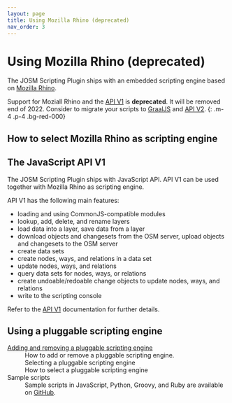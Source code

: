 ```yaml
---
layout: page
title: Using Mozilla Rhino (deprecated)
nav_order: 3
---
```


# Using Mozilla Rhino (deprecated)

The JOSM Scripting Plugin ships with an embedded scripting engine based on [Mozilla Rhino].

Support for Moziall Rhino and the [API V1](v1/v1) is **deprecated**. It will be removed end of 2022.
Consider to migrate your scripts to [GraalJS][graaljs] and [API V2](v2/v2).
{: .m-4 .p-4 .bg-red-000}


## How to select Mozilla Rhino as scripting engine

## The JavaScript API V1

The JOSM Scripting Plugin ships with JavaScript API. API V1 can be used together with Mozilla Rhino as scripting engine.

API V1 has the following main features:

* loading and using CommonJS-compatible modules
* lookup, add, delete, and rename layers
* load data into a layer, save data from a layer
* download objects and changesets from the OSM server, upload objects and changesets to the OSM server
* create data sets
* create nodes, ways, and relations in a data set
* update nodes, ways, and relations
* query data sets for nodes, ways, or relations
* create undoable/redoable change objects to update nodes, ways, and relations
* write to the scripting console

Refer to the [API V1](v1/v1) documentation for further details.


## Using a pluggable scripting engine

<dl>
 <dt><a href="pluggable.html">Adding and removing a pluggable scripting engine</a></dt>
 <dd>How to add or remove a pluggable scripting engine.</dd>

 <dd>Selecting a pluggable scripting engine</dd>
 <dd>How to select a pluggable scripting engine</dd>

 <dt>Sample scripts</dt>
 <dd>Sample scripts in JavaScript, Python, Groovy, and Ruby are available
 on <a href="https://github.com/Gubaer/josm-scripting-plugin/tree/master/scripts">GitHub</a>.</dd>
</dl>



[graaljs]: https://github.com/oracle/graaljs
[Mozilla Rhino]: http://www.mozilla.org/rhino/